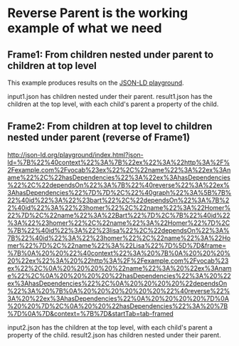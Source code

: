 Reverse Parent is the working example of what we need
==================================

Frame1: From children nested under parent to children at top level
------------------------------------------------------------------
This example produces results on the [JSON-LD playground](http://json-ld.org/playground/index.html?json-ld=%7B%22%40context%22%3A%7B%22ex%22%3A%22http%3A%2F%2Fexample.com%2Fvocab%23%22%2C%22name%22%3A%22ex%3Aname%22%2C%22dependsOn%22%3A%22ex%3AdependsOn%22%2C%22hasDependencies%22%3A%7B%22%40reverse%22%3A%22ex%3AdependsOn%22%7D%7D%2C%22%40id%22%3A%22%23homer%22%2C%22name%22%3A%22Homer%22%2C%22hasDependencies%22%3A%5B%7B%22%40id%22%3A%22%23bart%22%2C%22name%22%3A%22Bart%22%7D%2C%7B%22%40id%22%3A%22%23lisa%22%2C%22name%22%3A%22Lisa%22%7D%5D%7D&frame=%7B%0A%20%20%22%40context%22%3A%20%7B%0A%20%20%20%20%22ex%22%3A%20%22http%3A%2F%2Fexample.com%2Fvocab%23%22%2C%0A%20%20%20%20%22name%22%3A%20%22ex%3Aname%22%2C%0A%20%20%20%20%22dependsOn%22%3A%20%22ex%3AdependsOn%22%2C%0A%20%20%20%20%22hasDependencies%22%3A%20%7B%0A%20%20%20%20%20%20%22%40reverse%22%3A%20%22ex%3AdependsOn%22%0A%20%20%20%20%7D%0A%20%20%7D%2C%0A%20%20%22hasDependencies%22%3A%20%7B%7D%0A%7D&context=%7B%7D&startTab=tab-framed).

input1.json has children nested under their parent. result1.json has the children at the top level, with each child's parent a property of the child.

Frame2: From children at top level to children nested under parent (reverse of Frame1)
------------------------------------------------------------------
http://json-ld.org/playground/index.html?json-ld=%7B%22%40context%22%3A%7B%22ex%22%3A%22http%3A%2F%2Fexample.com%2Fvocab%23ex%22%2C%22name%22%3A%22ex%3Aname%22%2C%22hasDependencies%22%3A%22ex%3AhasDependencies%22%2C%22dependsOn%22%3A%7B%22%40reverse%22%3A%22ex%3AhasDependencies%22%7D%7D%2C%22%40graph%22%3A%5B%7B%22%40id%22%3A%22%23bart%22%2C%22dependsOn%22%3A%7B%22%40id%22%3A%22%23homer%22%2C%22name%22%3A%22Homer%22%7D%2C%22name%22%3A%22Bart%22%7D%2C%7B%22%40id%22%3A%22%23homer%22%2C%22name%22%3A%22Homer%22%7D%2C%7B%22%40id%22%3A%22%23lisa%22%2C%22dependsOn%22%3A%7B%22%40id%22%3A%22%23homer%22%2C%22name%22%3A%22Homer%22%7D%2C%22name%22%3A%22Lisa%22%7D%5D%7D&frame=%7B%0A%20%20%22%40context%22%3A%20%7B%0A%20%20%20%20%22ex%22%3A%20%22http%3A%2F%2Fexample.com%2Fvocab%23ex%22%2C%0A%20%20%20%20%22name%22%3A%20%22ex%3Aname%22%2C%0A%20%20%20%20%22hasDependencies%22%3A%20%22ex%3AhasDependencies%22%2C%0A%20%20%20%20%22dependsOn%22%3A%20%7B%0A%20%20%20%20%20%20%22%40reverse%22%3A%20%22ex%3AhasDependencies%22%0A%20%20%20%20%7D%0A%20%20%7D%2C%0A%20%20%22hasDependencies%22%3A%20%7B%7D%0A%7D&context=%7B%7D&startTab=tab-framed

input2.json has the children at the top level, with each child's parent a property of the child. result2.json has children nested under their parent.

